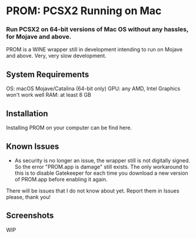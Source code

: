 # PROM: PCSX2 Running on Mac
### Run PCSX2 on 64-bit versions of Mac OS without any hassles, for Mojave and above.

PROM is a WINE wrapper still in development intending to run on Mojave and above. Very, very slow development.

## System Requirements

OS: macOS Mojave/Catalina (64-bit only)
GPU: any AMD, Intel Graphics won't work well
RAM: at least 8 GB

## Installation
Installing PROM on your computer can be find here.

## Known Issues

- As security is no longer an issue, the wrapper still is not digitally signed. So the error "PROM.app is damage" still exists. The only workaround to this is to disable Gatekeeper for each time you download a new version of PROM.app before enabling it again.

There will be issues that I do not know about yet. Report them in Issues please, thank you!

## Screenshots
WIP

